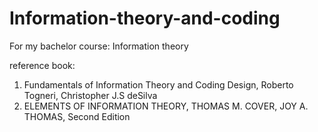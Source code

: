 # Information-theory-and-coding  

For my bachelor course: Information theory  

reference book:   
1. Fundamentals of Information Theory and Coding Design, Roberto Togneri, Christopher J.S deSilva  
2. ELEMENTS OF INFORMATION THEORY, THOMAS M. COVER, JOY A. THOMAS, Second Edition
